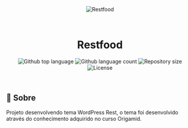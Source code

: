 <div align="center" id="top"> 
  <img src="./.github/app.gif" alt="Restfood" />

&#xa0;

  <!-- <a href="https://restfood.netlify.app">Demo</a> -->
</div>

<h1 align="center">Restfood</h1>

<p align="center">
  <img alt="Github top language" src="https://img.shields.io/github/languages/top/{{YOUR_GITHUB_USERNAME}}/restfood?color=56BEB8">

  <img alt="Github language count" src="https://img.shields.io/github/languages/count/{{YOUR_GITHUB_USERNAME}}/restfood?color=56BEB8">

  <img alt="Repository size" src="https://img.shields.io/github/repo-size/{{YOUR_GITHUB_USERNAME}}/restfood?color=56BEB8">

  <img alt="License" src="https://img.shields.io/github/license/{{YOUR_GITHUB_USERNAME}}/restfood?color=56BEB8">

  <!-- <img alt="Github issues" src="https://img.shields.io/github/issues/{{YOUR_GITHUB_USERNAME}}/restfood?color=56BEB8" /> -->

  <!-- <img alt="Github forks" src="https://img.shields.io/github/forks/{{YOUR_GITHUB_USERNAME}}/restfood?color=56BEB8" /> -->

  <!-- <img alt="Github stars" src="https://img.shields.io/github/stars/{{YOUR_GITHUB_USERNAME}}/restfood?color=56BEB8" /> -->
</p>

<!-- Status -->

<!-- <h4 align="center">
	🚧  Restfood 🚀 Under construction...  🚧
</h4>

<hr> -->

<br>

## :dart: Sobre

Projeto desenvolvendo tema WordPress Rest, o tema foi desenvolvido através do conhecimento adquirido no curso Origamid.
